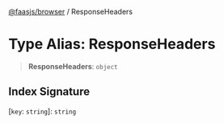[@faasjs/browser](../README.md) / ResponseHeaders

# Type Alias: ResponseHeaders

> **ResponseHeaders**: `object`

## Index Signature

 \[`key`: `string`\]: `string`
